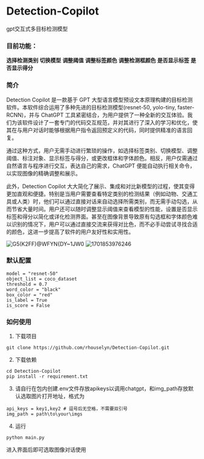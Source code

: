 # Detection-Copilot
gpt交互式多目标检测模型

### 目前功能：
**选择检测类别**
**切换模型**
**调整阈值**
**调整标签颜色**
**调整检测框颜色**
**是否显示标签**
**是否显示得分**

### 简介
Detection Copilot 是一款基于 GPT 大型语言模型预设文本原理构建的目标检测软件。本软件综合运用了多种先进的目标检测模型(resnet-50, yolo-tiny, faster-RCNN)，并与 ChatGPT 工具紧密结合，为用户提供了一种全新的交互体验。我们为该软件设计了一套专门的代码交互规范，并对其进行了深入的学习和优化，使其在与用户对话时能够根据用户指令返回预定义的代码，同时提供精准的语言回复。

通过这种方式，用户无需手动进行繁琐的操作，如选择标签类别、切换模型、调整阈值、标注对象、显示标签与得分，或更改框体和字体颜色。相反，用户仅需通过自然语言与程序进行交互，表达自己的需求，ChatGPT 便能自动执行相关命令，以实现图像的精确调整和展示。

此外，Detection Copilot 大大简化了展示、集成和对比新模型的过程，使其变得更加直观和便捷。特别是当用户需要查看特定类别的检测结果（例如动物、交通工具或人类）时，他们可以通过直接对话来自动选择所需类别，而无需手动勾选，从而节省大量时间。用户还可以随时调整显示阈值来查看模型的性能，设置是否显示标签和得分以简化或详化检测界面。甚至在图像背景导致原有勾选框和字体颜色难以识别的情况下，用户可以通过直接交流来获得对比色，而不必手动尝试寻找合适的颜色，这进一步提高了软件的用户友好性和实用性。

![G5(K2F$F$)@WFYN{DY~1JW0](https://github.com/rhouselyn/Detection-Copilot/assets/125283997/8fd54a25-5aa6-4f29-824f-9090b7c2bd88)
![1701853976246](https://github.com/rhouselyn/Detection-Copilot/assets/125283997/485ef154-3762-46aa-bad3-ae802920625e)

### 默认配置
```
model = "resnet-50"
object_list = coco_dataset
threshold = 0.7
word_color = "black"
box_color = "red"
is_label = True
is_score = False
```

### 如何使用
1. 下载项目
```
git clone https://github.com/rhouselyn/Detection-Copilot.git
```
2. 下载依赖
```
cd Detection-Copilot
pip install -r requirement.txt
```
3. 请自行在包内创建.env文件存放apikeys以调用chatgpt，和img_path存放默认选取图片打开地址，格式为
```
api_keys = key1,key2 # 逗号后无空格，不需要双引号
img_path = path\to\your\imgs
```
4. 运行
```
python main.py
```
进入界面后即可选取图像对话使用
